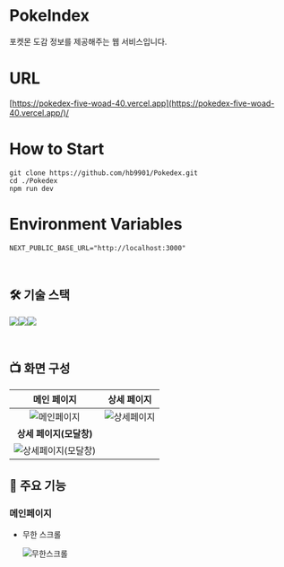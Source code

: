 # PokeIndex
포켓몬 도감 정보를 제공해주는 웹 서비스입니다.

# URL
[https://pokedex-five-woad-40.vercel.app](https://pokedex-five-woad-40.vercel.app/)/

# How to Start
```
git clone https://github.com/hb9901/Pokedex.git
cd ./Pokedex
npm run dev
```
# Environment Variables
```
NEXT_PUBLIC_BASE_URL="http://localhost:3000"
```

<br />

## 🛠️ 기술 스택

<img src="https://img.shields.io/badge/next.js-000000?style=for-the-badge&logo=next.js&logoColor=white"/><img src="https://img.shields.io/badge/tailwindcss-06B6D4?style=for-the-badge&logo=tailwindcss&logoColor=black"><img src="https://img.shields.io/badge/typescript-3178C6?style=for-the-badge&logo=typescript&logoColor=white"/>

<br />

## 📺 화면 구성
|메인 페이지|상세 페이지|
|:---:|:---:|
|![메인페이지](https://github.com/hb9901/Pokedex/assets/50387658/b5ef22b2-8017-4308-a854-af07dc5ccd14)|![상세페이지](https://github.com/hb9901/Pokedex/assets/50387658/6d093743-dfda-4bfa-89f0-5ee69834837c)|
|**상세 페이지(모달창)**|
|![상세페이지(모달창)](https://github.com/hb9901/Pokedex/assets/50387658/d06ff405-48ad-4826-beec-b20516662d14)|

## 📝 주요 기능

### 메인페이지

- 무한 스크롤

  ![무한스크롤](https://github.com/hb9901/Pokedex/assets/50387658/8428e4db-6efa-44f0-9001-61707b913b78)
